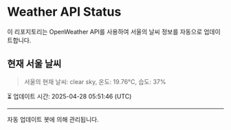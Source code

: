 
# Weather API Status

이 리포지토리는 OpenWeather API를 사용하여 서울의 날씨 정보를 자동으로 업데이트합니다.

## 현재 서울 날씨
> 서울의 현재 날씨: clear sky, 온도: 19.76°C, 습도: 37%

⏳ 업데이트 시간: 2025-04-28 05:51:46 (UTC)

---
자동 업데이트 봇에 의해 관리됩니다.
